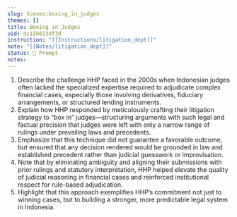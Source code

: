 ```yaml
---
slug: Scenes:boxing_in_judges
themes: []
title: Boxing in Judges
uid: dc15b013df3d
instruction: "[[Instructions/litigation_dept]]"
note: "[[Notes/litigation_dept]]"
status: 💬 Prompt
notes:
---
```

1. Describe the challenge HHP faced in the 2000s when Indonesian judges often lacked the specialized expertise required to adjudicate complex financial cases, especially those involving derivatives, fiduciary arrangements, or structured lending instruments.
2. Explain how HHP responded by meticulously crafting their litigation strategy to “box in” judges—structuring arguments with such legal and factual precision that judges were left with only a narrow range of rulings under prevailing laws and precedents.
3. Emphasize that this technique did not guarantee a favorable outcome, but ensured that any decision rendered would be grounded in law and established precedent rather than judicial guesswork or improvisation.
4. Note that by eliminating ambiguity and aligning their submissions with prior rulings and statutory interpretation, HHP helped elevate the quality of judicial reasoning in financial cases and reinforced institutional respect for rule-based adjudication.
5. Highlight that this approach exemplifies HHP’s commitment not just to winning cases, but to building a stronger, more predictable legal system in Indonesia.
